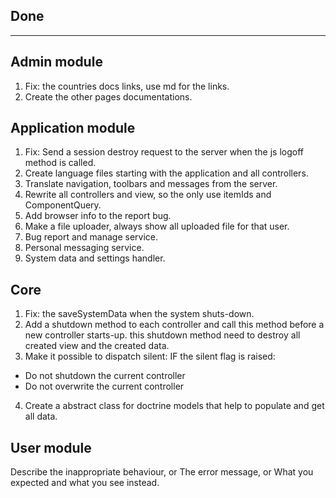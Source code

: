 ## Done
 


***
## Admin module
1. Fix: the countries docs links, use md for the links.
2. Create the other pages documentations.


## Application module
1. Fix: Send a session destroy request to the server when the js logoff method is called.
2. Create language files starting with the application and all controllers.
3. Translate navigation, toolbars and messages from the server.
4. Rewrite all controllers and view, so the only use itemIds and ComponentQuery.
5. Add browser info to the report bug.
6. Make a file uploader, always show all uploaded file for that user.
7. Bug report and manage service.
8. Personal messaging service.
9. System data and settings handler.


## Core
1. Fix: the saveSystemData when the system shuts-down.
2. Add a shutdown method to each controller and call this method before a new controller starts-up.
   this shutdown method need to destroy all created view and the created data.
3. Make it possible to dispatch silent:
   IF the silent flag is raised:  
-  Do not shutdown the current controller
-  Do not overwrite the current controller
4. Create a abstract class for doctrine models that help to populate and get all data.



## User module


Describe the inappropriate behaviour,
or The error message,
or What you expected and what you see instead.